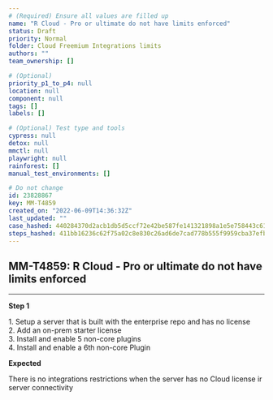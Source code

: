 ```yaml
---
# (Required) Ensure all values are filled up
name: "R Cloud - Pro or ultimate do not have limits enforced"
status: Draft
priority: Normal
folder: Cloud Freemium Integrations limits
authors: ""
team_ownership: []

# (Optional)
priority_p1_to_p4: null
location: null
component: null
tags: []
labels: []

# (Optional) Test type and tools
cypress: null
detox: null
mmctl: null
playwright: null
rainforest: []
manual_test_environments: []

# Do not change
id: 23828867
key: MM-T4859
created_on: "2022-06-09T14:36:32Z"
last_updated: ""
case_hashed: 440284370d2acb1db5d5ccf72e42be587fe141321898a1e5e758443c616762996a1bd4158e9f8fcfcf9c62cf4c7a01f4
steps_hashed: 411bb16236c62f75a02c8e830c26ad6de7cad778b555f9959cba37efb825ceb06d287e9665b5192d7d6ceb7b9c1c7c5a
---
```


<!-- (Auto-generated) Based on frontmatter's "key" and "name" -->

## MM-T4859: R Cloud - Pro or ultimate do not have limits enforced

---

**Step 1**

1\. Setup a server that is built with the enterprise repo and has no license\
2\. Add an on-prem starter license\
3\. Install and enable 5 non-core plugins\
4\. Install and enable a 6th non-core Plugin

**Expected**

There is no integrations restrictions when the server has no Cloud license ir server connectivity
